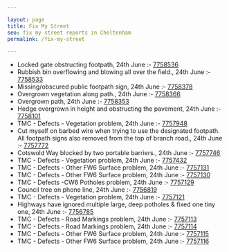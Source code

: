```yaml
---

layout: page
title: Fix My Street
seo: fix my street reports in Cheltenham
permalink: /fix-my-street

---
```


<!-- fix_marker starts -->

- Locked gate obstructing footpath, 24th June :- [7758536](https://www.fixmystreet.com/report/7758536)
- Rubbish bin overflowing and blowing all over the field., 24th June :- [7758533](https://www.fixmystreet.com/report/7758533)
- Missing/obscured public footpath sign, 24th June :- [7758378](https://www.fixmystreet.com/report/7758378)
- Overgrown vegetation along path., 24th June :- [7758366](https://www.fixmystreet.com/report/7758366)
- Overgrown path, 24th June :- [7758353](https://www.fixmystreet.com/report/7758353)
- Hedge overgrown in height and obstructing the pavement, 24th June :- [7758101](https://www.fixmystreet.com/report/7758101)
- TMC - Defects - Vegetation problem, 24th June :- [7757948](https://www.fixmystreet.com/report/7757948)
- Cut myself on barbed wire when trying to use the designated footpath. All footpath signs also removed from the top of branch road., 24th June :- [7757772](https://www.fixmystreet.com/report/7757772)
- Cotswold Way blocked by two portable barriers., 24th June :- [7757746](https://www.fixmystreet.com/report/7757746)
- TMC - Defects - Vegetation problem, 24th June :- [7757432](https://www.fixmystreet.com/report/7757432)
- TMC - Defects - Other FW6  Surface problem, 24th June :- [7757131](https://www.fixmystreet.com/report/7757131)
- TMC - Defects - Other FW6  Surface problem, 24th June :- [7757130](https://www.fixmystreet.com/report/7757130)
- TMC - Defects -CW6 Potholes  problem, 24th June :- [7757129](https://www.fixmystreet.com/report/7757129)
- Council tree on phone line, 24th June :- [7756819](https://www.fixmystreet.com/report/7756819)
- TMC - Defects - Vegetation problem, 24th June :- [7757121](https://www.fixmystreet.com/report/7757121)
- Highways have ignored multiple large, deep potholes & fixed one tiny one, 24th June :- [7756785](https://www.fixmystreet.com/report/7756785)
- TMC - Defects - Road Markings problem, 24th June :- [7757113](https://www.fixmystreet.com/report/7757113)
- TMC - Defects - Road Markings problem, 24th June :- [7757114](https://www.fixmystreet.com/report/7757114)
- TMC - Defects - Other FW6  Surface problem, 24th June :- [7757115](https://www.fixmystreet.com/report/7757115)
- TMC - Defects - Other FW6  Surface problem, 24th June :- [7757116](https://www.fixmystreet.com/report/7757116)

<!-- fix_marker ends -->